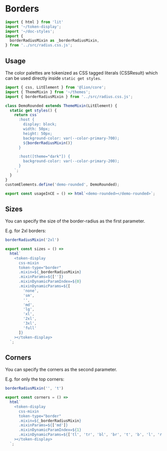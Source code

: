 # Borders

```js script
import { html } from 'lit'
import '~/token-display';
import '~/doc-styles';
import {
  borderRadiusMixin as _borderRadiusMixin,
} from '../src/radius.css.js';
```

## Usage

The color palettes are tokenized as CSS tagged literals (CSSResult) which can be used directly inside `static get styles`.

```js preview-story
import { css, LitElement } from '@lion/core';
import { ThemeMixin } from '~/themes';
import { borderRadiusMixin } from '../src/radius.css.js';

class DemoRounded extends ThemeMixin(LitElement) { 
  static get styles() {
    return css`
      :host {
        display: block;
        width: 50px;
        height: 50px;
        background-color: var(--color-primary-700);
        ${borderRadiusMixin()}
      }

      :host([theme="dark"]) {
        background-color: var(--color-primary-200);
      }
    `;
  }
}
customElements.define('demo-rounded', DemoRounded);

export const usageInCE = () => html`<demo-rounded></demo-rounded>`;
```

## Sizes

You can specify the size of the border-radius as the first parameter.

E.g. for 2xl borders:

```js
borderRadiusMixin('2xl')
```

```js story
export const sizes = () =>
  html`
    <token-display 
      css-mixin
      token-type="border"
      .mixin=${_borderRadiusMixin}
      .mixinParams=${['']}
      .mixinDynamicParamIndex=${0}
      .mixinDynamicParams=${[
        'none',
        'sm',
        '',
        'md',
        'lg',
        'xl',
        '2xl',
        '3xl',
        'full'
      ]}
    ></token-display>
  `;
```

## Corners

You can specify the corners as the second parameter.

E.g. for only the top corners:

```js
borderRadiusMixin('', 't')
```

```js story
export const corners = () =>
  html`
    <token-display 
      css-mixin
      token-type="border"
      .mixin=${_borderRadiusMixin} 
      .mixinParams=${['md']}
      .mixinDynamicParamIndex=${1}
      .mixinDynamicParams=${['tl', 'tr', 'bl', 'br', 't', 'b', 'l', 'r']}
    ></token-display>
  `;
```
